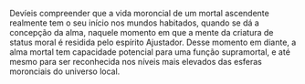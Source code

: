 ﻿Devíeis compreender que a vida moroncial de um mortal ascendente realmente tem o seu início nos mundos habitados, quando se dá a concepção da alma, naquele momento em que a mente da criatura de status moral é residida pelo espírito Ajustador. Desse momento em diante, a alma mortal tem capacidade potencial para uma função supramortal, e até mesmo para ser reconhecida nos níveis mais elevados das esferas moronciais do universo local.